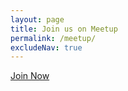 ```yaml
---
layout: page
title: Join us on Meetup
permalink: /meetup/
excludeNav: true
---
```


[Join Now](http://meetup.com/trianglephp)
